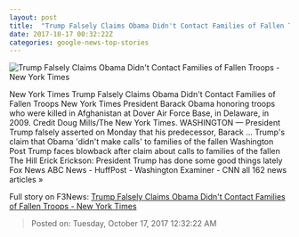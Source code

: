 ```yaml
---
layout: post
title:  "Trump Falsely Claims Obama Didn't Contact Families of Fallen Troops - New York Times"
date: 2017-10-17 00:32:22Z
categories: google-news-top-stories
---
```


![Trump Falsely Claims Obama Didn't Contact Families of Fallen Troops - New York Times](https://static01.nyt.com/images/2017/10/17/us/17dc-obama/17dc-obama-facebookJumbo.jpg)

New York Times Trump Falsely Claims Obama Didn't Contact Families of Fallen Troops New York Times President Barack Obama honoring troops who were killed in Afghanistan at Dover Air Force Base, in Delaware, in 2009. Credit Doug Mills/The New York Times. WASHINGTON — President Trump falsely asserted on Monday that his predecessor, Barack ... Trump's claim that Obama 'didn't make calls' to families of the fallen Washington Post Trump faces blowback after claim about calls to families of the fallen The Hill Erick Erickson: President Trump has done some good things lately Fox News ABC News - HuffPost - Washington Examiner - CNN all 162 news articles »


Full story on F3News: [Trump Falsely Claims Obama Didn't Contact Families of Fallen Troops - New York Times](http://www.f3nws.com/n/fJRRgC)

> Posted on: Tuesday, October 17, 2017 12:32:22 AM
